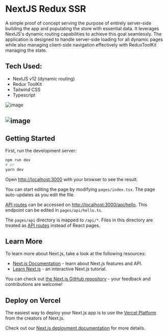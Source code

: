 # NextJS Redux SSR

A simple proof of concept serving the purpose of entirely server-side building the app and populating the store with essential data. It leverages NextJS's dynamic routing capabilities to achieve this goal seamlessly. The application is designed to handle server-side loading for all dynamic pages while also managing client-side navigation effectively with ReduxToolKit managing the state.

## Tech Used:

- NextJS v12  (dynamic routing)
- Redux ToolKit 
- Tailwind CSS  
- Typescript 


![image](https://github.com/Rallanvila/nextjs-redux-ssr/assets/74523880/7c355f3a-43d7-43c8-9ff4-a78e4e0bdd25)

![image](https://github.com/Rallanvila/nextjs-redux-ssr/assets/74523880/2df7800f-8662-4ff9-954c-3f718e2805c7)
---

## Getting Started

First, run the development server:

```bash
npm run dev
# or
yarn dev
```

Open [http://localhost:3000](http://localhost:3000) with your browser to see the result.

You can start editing the page by modifying `pages/index.tsx`. The page auto-updates as you edit the file.

[API routes](https://nextjs.org/docs/api-routes/introduction) can be accessed on [http://localhost:3000/api/hello](http://localhost:3000/api/hello). This endpoint can be edited in `pages/api/hello.ts`.

The `pages/api` directory is mapped to `/api/*`. Files in this directory are treated as [API routes](https://nextjs.org/docs/api-routes/introduction) instead of React pages.

## Learn More

To learn more about Next.js, take a look at the following resources:

- [Next.js Documentation](https://nextjs.org/docs) - learn about Next.js features and API.
- [Learn Next.js](https://nextjs.org/learn) - an interactive Next.js tutorial.

You can check out [the Next.js GitHub repository](https://github.com/vercel/next.js/) - your feedback and contributions are welcome!

## Deploy on Vercel

The easiest way to deploy your Next.js app is to use the [Vercel Platform](https://vercel.com/new?utm_medium=default-template&filter=next.js&utm_source=create-next-app&utm_campaign=create-next-app-readme) from the creators of Next.js.

Check out our [Next.js deployment documentation](https://nextjs.org/docs/deployment) for more details.
